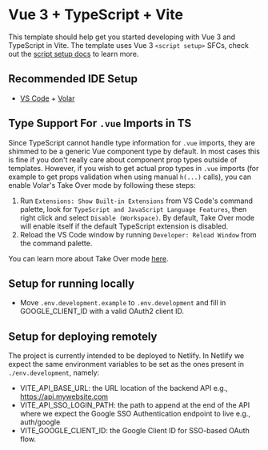 # Vue 3 + TypeScript + Vite

This template should help get you started developing with Vue 3 and TypeScript in Vite. The template uses Vue 3 `<script setup>` SFCs, check out the [script setup docs](https://v3.vuejs.org/api/sfc-script-setup.html#sfc-script-setup) to learn more.

## Recommended IDE Setup

- [VS Code](https://code.visualstudio.com/) + [Volar](https://marketplace.visualstudio.com/items?itemName=Vue.volar)

## Type Support For `.vue` Imports in TS

Since TypeScript cannot handle type information for `.vue` imports, they are shimmed to be a generic Vue component type by default. In most cases this is fine if you don't really care about component prop types outside of templates. However, if you wish to get actual prop types in `.vue` imports (for example to get props validation when using manual `h(...)` calls), you can enable Volar's Take Over mode by following these steps:

1. Run `Extensions: Show Built-in Extensions` from VS Code's command palette, look for `TypeScript and JavaScript Language Features`, then right click and select `Disable (Workspace)`. By default, Take Over mode will enable itself if the default TypeScript extension is disabled.
2. Reload the VS Code window by running `Developer: Reload Window` from the command palette.

You can learn more about Take Over mode [here](https://github.com/johnsoncodehk/volar/discussions/471).

## Setup for running locally

* Move `.env.development.example` to `.env.development` and fill in GOOGLE_CLIENT_ID with a valid OAuth2 client ID.

## Setup for deploying remotely

The project is currently intended to be deployed to Netlify. In Netlify we expect the same environment variables to be
set as the ones present in `./env.development`, namely:

* VITE_API_BASE_URL: the URL location of the backend API e.g., https://api.mywebsite.com
* VITE_API_SSO_LOGIN_PATH: the path to append at the end of the API where we expect the Google SSO Authentication endpoint to live e.g., auth/google
* VITE_GOOGLE_CLIENT_ID: the Google Client ID for SSO-based OAuth flow.
